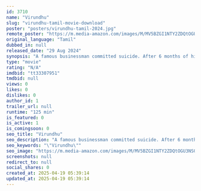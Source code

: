 ```yaml
---
id: 3710
name: "Virundhu"
slug: "virundhu-tamil-movie-download"
poster: "posters/virundhu-tamil-2024.jpg"
remote_poster: "https://m.media-amazon.com/images/M/MV5BZGI1NTY2ZDQtOGU3NS00NjM4LTk3NjItYmExOTIxZTM0Y2ViXkEyXkFqcGc@._V1_SX300.jpg"
original_language: "Tamil"
dubbed_in: null
released_date: "29 Aug 2024"
synopsis: "A famous businessman committed suicide. After 6 months of his death, his wife Elizabeth, gets killed in a suspicious accident. On her deathbed, she tasks an auto driver with delivering a secret to Comrade Balettan"
type: "movie"
rating: "N/A"
imdbid: "tt33307951"
tmdbid: null
views: 0
likes: 0
dislikes: 0
author_id: 1
trailer_url: null
runtime: "125 min"
is_featured: 0
is_active: 1
is_comingsoon: 0
seo_title: "Virundhu"
seo_description: "A famous businessman committed suicide. After 6 months of his death, his wife Elizabeth, gets killed in a suspicious accident. On her deathbed, she tasks an auto driver with delivering a secret to Comrade Balettan"
seo_keywords: "\"Virundhu\""
seo_image: "https://m.media-amazon.com/images/M/MV5BZGI1NTY2ZDQtOGU3NS00NjM4LTk3NjItYmExOTIxZTM0Y2ViXkEyXkFqcGc@._V1_SX300.jpg"
screenshots: null
redirect_to: null
social_shares: 0
created_at: 2025-04-19 05:39:14
updated_at: 2025-04-19 05:39:14
---
```


